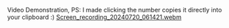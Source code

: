 Video Demonstration, 
PS: I made clicking the number copies it directly into your clipboard :)
[Screen_recording_20240720_061421.webm](https://github.com/user-attachments/assets/46c0f509-5cbe-4188-b7c1-1e305d574771)
